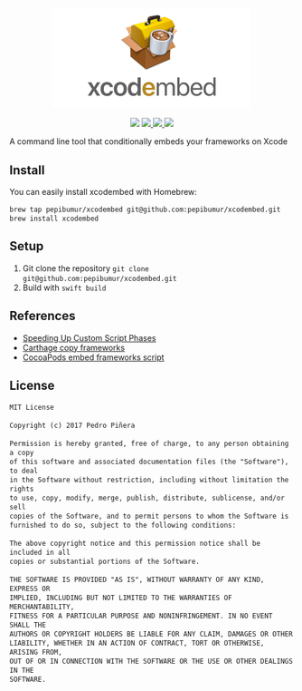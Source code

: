 <p align="center">
<a href="https://github.com/pepibumur/xcodembed">
<img src="Assets/Logo.png" alt="XcodeGen" width="350" />
</a>
</p>
<p align="center">
  <img src="https://img.shields.io/badge/package%20managers-SwiftPM-yellow.svg"/>
  <a href="https://github.com/pepibumur/xcodembed/releases">
    <img src="https://img.shields.io/github/release/pepibumur/xcodembed.svg"/>
  </a>
  <a href="https://travis-ci.org/pepibumur/xcodembed">
    <img src="https://img.shields.io/travis/pepibumur/xcodembed/master.svg?style=flat"/>
  </a>
  <a href="https://github.com/pepibumur/xcodembed/blob/master/LICENSE">
    <img src="https://img.shields.io/github/license/mashape/apistatus.svg"/>
  </a>
</p>

A command line tool that conditionally embeds your frameworks on Xcode

## Install

You can easily install xcodembed with Homebrew:

```
brew tap pepibumur/xcodembed git@github.com:pepibumur/xcodembed.git
brew install xcodembed 
```

## Setup

1. Git clone the repository `git clone git@github.com:pepibumur/xcodembed.git`
2. Build with `swift build`

## References

- [Speeding Up Custom Script Phases](http://indiestack.com/2014/12/speeding-up-custom-script-phases/)
- [Carthage copy frameworks](https://github.com/Carthage/Carthage/blob/master/Source/carthage/CopyFrameworks.swift)
- [CocoaPods embed frameworks script](https://github.com/CocoaPods/CocoaPods/blob/master/lib/cocoapods/generator/embed_frameworks_script.rb)

## License

```
MIT License

Copyright (c) 2017 Pedro Piñera

Permission is hereby granted, free of charge, to any person obtaining a copy
of this software and associated documentation files (the "Software"), to deal
in the Software without restriction, including without limitation the rights
to use, copy, modify, merge, publish, distribute, sublicense, and/or sell
copies of the Software, and to permit persons to whom the Software is
furnished to do so, subject to the following conditions:

The above copyright notice and this permission notice shall be included in all
copies or substantial portions of the Software.

THE SOFTWARE IS PROVIDED "AS IS", WITHOUT WARRANTY OF ANY KIND, EXPRESS OR
IMPLIED, INCLUDING BUT NOT LIMITED TO THE WARRANTIES OF MERCHANTABILITY,
FITNESS FOR A PARTICULAR PURPOSE AND NONINFRINGEMENT. IN NO EVENT SHALL THE
AUTHORS OR COPYRIGHT HOLDERS BE LIABLE FOR ANY CLAIM, DAMAGES OR OTHER
LIABILITY, WHETHER IN AN ACTION OF CONTRACT, TORT OR OTHERWISE, ARISING FROM,
OUT OF OR IN CONNECTION WITH THE SOFTWARE OR THE USE OR OTHER DEALINGS IN THE
SOFTWARE.
```
